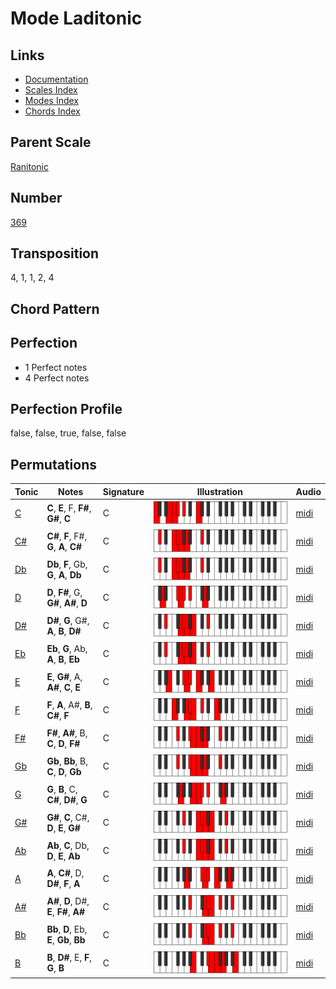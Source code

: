 # Mode Laditonic

## Links

- [Documentation](README.md)
- [Scales Index](Scales.md)
- [Modes Index](Modes.md)
- [Chords Index](Chords.md)

## Parent Scale

[Ranitonic](ScaleRanitonic.md)

## Number

[369](https://ianring.com/musictheory/scales/369)

## Transposition

4, 1, 1, 2, 4

## Chord Pattern



## Perfection

- 1 Perfect notes
- 4 Perfect notes

## Perfection Profile

false, false, true, false, false

## Permutations

| Tonic | Notes | Signature | Illustration | Audio |
|-------|-------|-----------|--------------|-------|
| [C](ModeCNaturalLaditonic.md) | **C**, **E**, F, **F#**, **G#**, **C** | C | ![CNaturalLaditonic](ModeCNaturalLaditonic.png) | [midi](https://github.com/edipermadi/music/blob/main/docs/ModeCNaturalLaditonic.mid?raw=true) |
| [C#](ModeCSharpLaditonic.md) | **C#**, **F**, F#, **G**, **A**, **C#** | C | ![CSharpLaditonic](ModeCSharpLaditonic.png) | [midi](https://github.com/edipermadi/music/blob/main/docs/ModeCSharpLaditonic.mid?raw=true) |
| [Db](ModeDFlatLaditonic.md) | **Db**, **F**, Gb, **G**, **A**, **Db** | C | ![DFlatLaditonic](ModeDFlatLaditonic.png) | [midi](https://github.com/edipermadi/music/blob/main/docs/ModeDFlatLaditonic.mid?raw=true) |
| [D](ModeDNaturalLaditonic.md) | **D**, **F#**, G, **G#**, **A#**, **D** | C | ![DNaturalLaditonic](ModeDNaturalLaditonic.png) | [midi](https://github.com/edipermadi/music/blob/main/docs/ModeDNaturalLaditonic.mid?raw=true) |
| [D#](ModeDSharpLaditonic.md) | **D#**, **G**, G#, **A**, **B**, **D#** | C | ![DSharpLaditonic](ModeDSharpLaditonic.png) | [midi](https://github.com/edipermadi/music/blob/main/docs/ModeDSharpLaditonic.mid?raw=true) |
| [Eb](ModeEFlatLaditonic.md) | **Eb**, **G**, Ab, **A**, **B**, **Eb** | C | ![EFlatLaditonic](ModeEFlatLaditonic.png) | [midi](https://github.com/edipermadi/music/blob/main/docs/ModeEFlatLaditonic.mid?raw=true) |
| [E](ModeENaturalLaditonic.md) | **E**, **G#**, A, **A#**, **C**, **E** | C | ![ENaturalLaditonic](ModeENaturalLaditonic.png) | [midi](https://github.com/edipermadi/music/blob/main/docs/ModeENaturalLaditonic.mid?raw=true) |
| [F](ModeFNaturalLaditonic.md) | **F**, **A**, A#, **B**, **C#**, **F** | C | ![FNaturalLaditonic](ModeFNaturalLaditonic.png) | [midi](https://github.com/edipermadi/music/blob/main/docs/ModeFNaturalLaditonic.mid?raw=true) |
| [F#](ModeFSharpLaditonic.md) | **F#**, **A#**, B, **C**, **D**, **F#** | C | ![FSharpLaditonic](ModeFSharpLaditonic.png) | [midi](https://github.com/edipermadi/music/blob/main/docs/ModeFSharpLaditonic.mid?raw=true) |
| [Gb](ModeGFlatLaditonic.md) | **Gb**, **Bb**, B, **C**, **D**, **Gb** | C | ![GFlatLaditonic](ModeGFlatLaditonic.png) | [midi](https://github.com/edipermadi/music/blob/main/docs/ModeGFlatLaditonic.mid?raw=true) |
| [G](ModeGNaturalLaditonic.md) | **G**, **B**, C, **C#**, **D#**, **G** | C | ![GNaturalLaditonic](ModeGNaturalLaditonic.png) | [midi](https://github.com/edipermadi/music/blob/main/docs/ModeGNaturalLaditonic.mid?raw=true) |
| [G#](ModeGSharpLaditonic.md) | **G#**, **C**, C#, **D**, **E**, **G#** | C | ![GSharpLaditonic](ModeGSharpLaditonic.png) | [midi](https://github.com/edipermadi/music/blob/main/docs/ModeGSharpLaditonic.mid?raw=true) |
| [Ab](ModeAFlatLaditonic.md) | **Ab**, **C**, Db, **D**, **E**, **Ab** | C | ![AFlatLaditonic](ModeAFlatLaditonic.png) | [midi](https://github.com/edipermadi/music/blob/main/docs/ModeAFlatLaditonic.mid?raw=true) |
| [A](ModeANaturalLaditonic.md) | **A**, **C#**, D, **D#**, **F**, **A** | C | ![ANaturalLaditonic](ModeANaturalLaditonic.png) | [midi](https://github.com/edipermadi/music/blob/main/docs/ModeANaturalLaditonic.mid?raw=true) |
| [A#](ModeASharpLaditonic.md) | **A#**, **D**, D#, **E**, **F#**, **A#** | C | ![ASharpLaditonic](ModeASharpLaditonic.png) | [midi](https://github.com/edipermadi/music/blob/main/docs/ModeASharpLaditonic.mid?raw=true) |
| [Bb](ModeBFlatLaditonic.md) | **Bb**, **D**, Eb, **E**, **Gb**, **Bb** | C | ![BFlatLaditonic](ModeBFlatLaditonic.png) | [midi](https://github.com/edipermadi/music/blob/main/docs/ModeBFlatLaditonic.mid?raw=true) |
| [B](ModeBNaturalLaditonic.md) | **B**, **D#**, E, **F**, **G**, **B** | C | ![BNaturalLaditonic](ModeBNaturalLaditonic.png) | [midi](https://github.com/edipermadi/music/blob/main/docs/ModeBNaturalLaditonic.mid?raw=true) |
